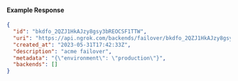 <!-- Generated by nd gen api-examples. DO NOT EDIT. -->
#### Example Response
```json
{
  "id": "bkdfo_2QZJ1HkAJzy8gsy3bREOCSF1TTW",
  "uri": "https://api.ngrok.com/backends/failover/bkdfo_2QZJ1HkAJzy8gsy3bREOCSF1TTW",
  "created_at": "2023-05-31T17:42:33Z",
  "description": "acme failover",
  "metadata": "{\"environment\": \"production\"}",
  "backends": []
}
